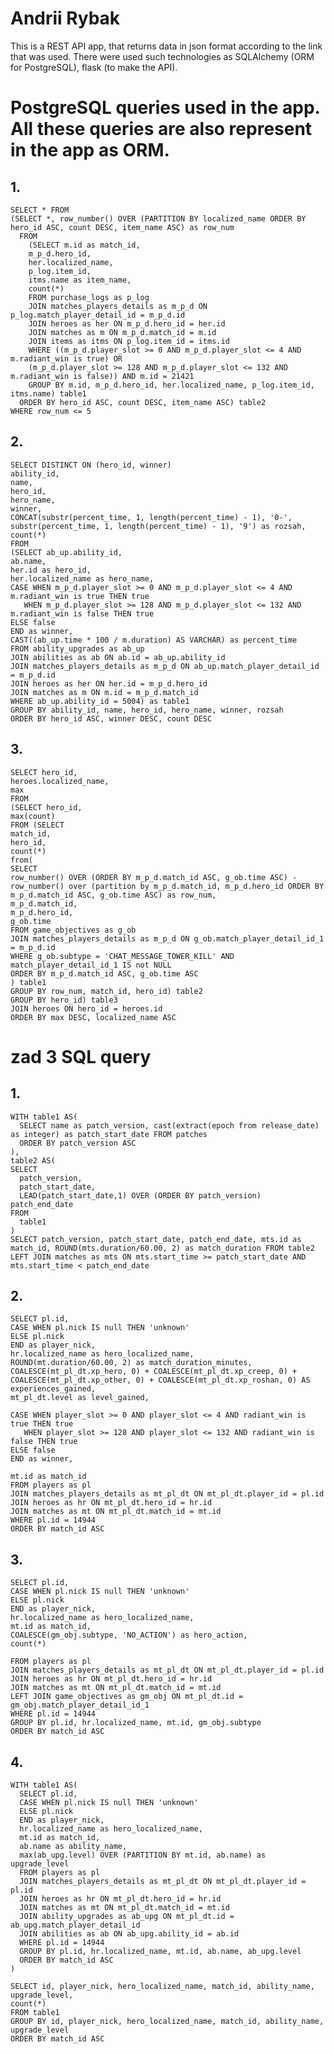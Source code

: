 # Andrii Rybak

This is a REST API app, that returns data in json format according to the link that was used. There were used such technologies as SQLAlchemy (ORM for PostgreSQL), flask (to make the API).

# PostgreSQL queries used in the app. All these queries are also represent in the app as ORM.

## 1.

    SELECT * FROM
    (SELECT *, row_number() OVER (PARTITION BY localized_name ORDER BY hero_id ASC, count DESC, item_name ASC) as row_num
      FROM
        (SELECT m.id as match_id,
        m_p_d.hero_id,
        her.localized_name,
        p_log.item_id,
        itms.name as item_name,
        count(*)
        FROM purchase_logs as p_log
        JOIN matches_players_details as m_p_d ON p_log.match_player_detail_id = m_p_d.id
        JOIN heroes as her ON m_p_d.hero_id = her.id
        JOIN matches as m ON m_p_d.match_id = m.id
        JOIN items as itms ON p_log.item_id = itms.id
        WHERE ((m_p_d.player_slot >= 0 AND m_p_d.player_slot <= 4 AND m.radiant_win is true) OR 
        (m_p_d.player_slot >= 128 AND m_p_d.player_slot <= 132 AND m.radiant_win is false)) AND m.id = 21421
        GROUP BY m.id, m_p_d.hero_id, her.localized_name, p_log.item_id, itms.name) table1
      ORDER BY hero_id ASC, count DESC, item_name ASC) table2
    WHERE row_num <= 5

## 2.
    SELECT DISTINCT ON (hero_id, winner)
    ability_id,
    name,
    hero_id,
    hero_name,
    winner,
    CONCAT(substr(percent_time, 1, length(percent_time) - 1), '0-', substr(percent_time, 1, length(percent_time) - 1), '9') as rozsah,
    count(*)
    FROM
    (SELECT ab_up.ability_id,
    ab.name,
    her.id as hero_id,
    her.localized_name as hero_name,
    CASE WHEN m_p_d.player_slot >= 0 AND m_p_d.player_slot <= 4 AND m.radiant_win is true THEN true
       WHEN m_p_d.player_slot >= 128 AND m_p_d.player_slot <= 132 AND m.radiant_win is false THEN true
    ELSE false
    END as winner,
    CAST((ab_up.time * 100 / m.duration) AS VARCHAR) as percent_time
    FROM ability_upgrades as ab_up
    JOIN abilities as ab ON ab.id = ab_up.ability_id
    JOIN matches_players_details as m_p_d ON ab_up.match_player_detail_id = m_p_d.id
    JOIN heroes as her ON her.id = m_p_d.hero_id
    JOIN matches as m ON m.id = m_p_d.match_id
    WHERE ab_up.ability_id = 5004) as table1
    GROUP BY ability_id, name, hero_id, hero_name, winner, rozsah
    ORDER BY hero_id ASC, winner DESC, count DESC

## 3.
    SELECT hero_id,
    heroes.localized_name,
    max
    FROM
    (SELECT hero_id,
    max(count)
    FROM (SELECT
    match_id,
    hero_id,
    count(*)
    from(
    SELECT
    row_number() OVER (ORDER BY m_p_d.match_id ASC, g_ob.time ASC) - row_number() over (partition by m_p_d.match_id, m_p_d.hero_id ORDER BY m_p_d.match_id ASC, g_ob.time ASC) as row_num,
    m_p_d.match_id,
    m_p_d.hero_id,
    g_ob.time
    FROM game_objectives as g_ob
    JOIN matches_players_details as m_p_d ON g_ob.match_player_detail_id_1 = m_p_d.id
    WHERE g_ob.subtype = 'CHAT_MESSAGE_TOWER_KILL' AND match_player_detail_id_1 IS not NULL
    ORDER BY m_p_d.match_id ASC, g_ob.time ASC 
    ) table1
    GROUP BY row_num, match_id, hero_id) table2
    GROUP BY hero_id) table3
    JOIN heroes ON hero_id = heroes.id
    ORDER BY max DESC, localized_name ASC

# zad 3 SQL query

## 1. 
    WITH table1 AS(
      SELECT name as patch_version, cast(extract(epoch from release_date) as integer) as patch_start_date FROM patches
      ORDER BY patch_version ASC
    ),
    table2 AS(
    SELECT
      patch_version, 
      patch_start_date,
      LEAD(patch_start_date,1) OVER (ORDER BY patch_version) patch_end_date
    FROM
      table1
    )
    SELECT patch_version, patch_start_date, patch_end_date, mts.id as match_id, ROUND(mts.duration/60.00, 2) as match_duration FROM table2
    LEFT JOIN matches as mts ON mts.start_time >= patch_start_date AND mts.start_time < patch_end_date

## 2.
    SELECT pl.id, 
    CASE WHEN pl.nick IS null THEN 'unknown'
    ELSE pl.nick
    END as player_nick,
    hr.localized_name as hero_localized_name,
    ROUND(mt.duration/60.00, 2) as match_duration_minutes,
    COALESCE(mt_pl_dt.xp_hero, 0) + COALESCE(mt_pl_dt.xp_creep, 0) + COALESCE(mt_pl_dt.xp_other, 0) + COALESCE(mt_pl_dt.xp_roshan, 0) AS experiences_gained,
    mt_pl_dt.level as level_gained,

    CASE WHEN player_slot >= 0 AND player_slot <= 4 AND radiant_win is true THEN true
       WHEN player_slot >= 128 AND player_slot <= 132 AND radiant_win is false THEN true
    ELSE false
    END as winner,

    mt.id as match_id
    FROM players as pl
    JOIN matches_players_details as mt_pl_dt ON mt_pl_dt.player_id = pl.id 
    JOIN heroes as hr ON mt_pl_dt.hero_id = hr.id
    JOIN matches as mt ON mt_pl_dt.match_id = mt.id
    WHERE pl.id = 14944
    ORDER BY match_id ASC

## 3.
    SELECT pl.id, 
    CASE WHEN pl.nick IS null THEN 'unknown'
    ELSE pl.nick
    END as player_nick,
    hr.localized_name as hero_localized_name,
    mt.id as match_id,
    COALESCE(gm_obj.subtype, 'NO_ACTION') as hero_action,
    count(*)

    FROM players as pl
    JOIN matches_players_details as mt_pl_dt ON mt_pl_dt.player_id = pl.id 
    JOIN heroes as hr ON mt_pl_dt.hero_id = hr.id
    JOIN matches as mt ON mt_pl_dt.match_id = mt.id
    LEFT JOIN game_objectives as gm_obj ON mt_pl_dt.id = gm_obj.match_player_detail_id_1
    WHERE pl.id = 14944
    GROUP BY pl.id, hr.localized_name, mt.id, gm_obj.subtype
    ORDER BY match_id ASC

## 4.
    WITH table1 AS( 
      SELECT pl.id, 
      CASE WHEN pl.nick IS null THEN 'unknown'
      ELSE pl.nick
      END as player_nick,
      hr.localized_name as hero_localized_name,
      mt.id as match_id,
      ab.name as ability_name,
      max(ab_upg.level) OVER (PARTITION BY mt.id, ab.name) as upgrade_level
      FROM players as pl
      JOIN matches_players_details as mt_pl_dt ON mt_pl_dt.player_id = pl.id 
      JOIN heroes as hr ON mt_pl_dt.hero_id = hr.id
      JOIN matches as mt ON mt_pl_dt.match_id = mt.id
      JOIN ability_upgrades as ab_upg ON mt_pl_dt.id = ab_upg.match_player_detail_id
      JOIN abilities as ab ON ab_upg.ability_id = ab.id
      WHERE pl.id = 14944
      GROUP BY pl.id, hr.localized_name, mt.id, ab.name, ab_upg.level
      ORDER BY match_id ASC
    )

    SELECT id, player_nick, hero_localized_name, match_id, ability_name, upgrade_level,
    count(*)
    FROM table1
    GROUP BY id, player_nick, hero_localized_name, match_id, ability_name, upgrade_level
    ORDER BY match_id ASC
